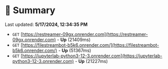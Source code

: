 # 📖 Summary
Last updated: **5/17/2024, 12:34:35 PM**

- `GET` [https://restreamer-09gx.onrender.com](https://restreamer-09gx.onrender.com) - **Up** (21409ms)
- `GET` [https://filestreambot-b5k6.onrender.com/](https://filestreambot-b5k6.onrender.com/) - **Up** (51367ms)
- `GET` [https://jupyterlab-python3-12-3.onrender.com](https://jupyterlab-python3-12-3.onrender.com) - **Up** (21227ms)
